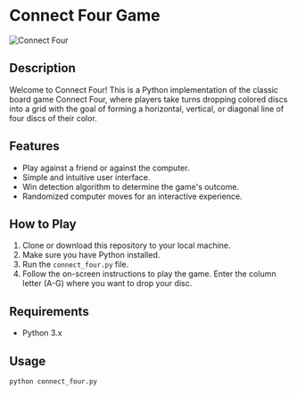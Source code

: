 # Connect Four Game

![Connect Four](connect_four_image.png)

## Description

Welcome to Connect Four! This is a Python implementation of the classic board game Connect Four, where players take turns dropping colored discs into a grid with the goal of forming a horizontal, vertical, or diagonal line of four discs of their color.

## Features

- Play against a friend or against the computer.
- Simple and intuitive user interface.
- Win detection algorithm to determine the game's outcome.
- Randomized computer moves for an interactive experience.

## How to Play

1. Clone or download this repository to your local machine.
2. Make sure you have Python installed.
3. Run the `connect_four.py` file.
4. Follow the on-screen instructions to play the game. Enter the column letter (A-G) where you want to drop your disc.

## Requirements

- Python 3.x

## Usage

```bash
python connect_four.py
```
